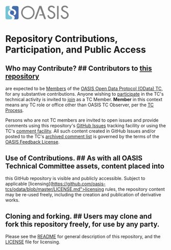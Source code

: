 <img src="/Converted-PNG.png" width="200">

# Repository Contributions, Participation, and Public Access

## Who may Contribute? ## Contributors to [this repository](https://github.com/oasis-tcs/odata/)
are expected to be [Members](https://www.oasis-open.org/policies-guidelines/oasis-defined-terms-2017-05-26#dMember)
of the [OASIS Open Data Protocol (OData) TC](https://www.oasis-open.org/committees/odata), 
for any substantive contributions.  Anyone wishing to
[participate](https://www.oasis-open.org/join/participation-instructions)
in the TC's technical activity is invited to [join](https://www.oasis-open.org/committees/join)
as a TC Member. **Member** in this context means any TC role or office other than OASIS TC Observer, per the
[TC Process](https://www.oasis-open.org/policies-guidelines/tc-process#membership).

Persons who are not TC members are invited to open issues and provide comments using this 
repository's [GitHub Issues](https://github.com/oasis-tcs/odata/issues/new) tracking facility
or using the TC's [comment facility](https://www.oasis-open.org/committees/comments/index.php?wg_abbrev=odata). 
All such content created in GitHub Issues and/or posted to the TC's [archived comment list](https://lists.oasis-open.org/archives/odata-comment/) is governed by the terms of the [OASIS Feedback License](https://www.oasis-open.org/policies-guidelines/ipr#appendixa).

## Use of Contributions. ## As with all OASIS Technical Committee assets, content placed into 
this GitHub repository is visible and publicly accessible.  Subject to applicable
[licensing](https://github.com/oasis-tcs/odata/blob/master/LICENSE.md">licensing</a> rules, 
the repository content may be re-used freely, including the creation and publication of derivative 
works.

## Cloning and forking. ## Users may clone and fork this repository freely, for use by any party. 

Please see the [README](https://github.com/oasis-tcs/odata/blob/master/README.md)
for general description of this repository, and the [LICENSE](https://github.com/oasis-tcs/odata/blob/master/LICENSE.md)
file for licensing.
